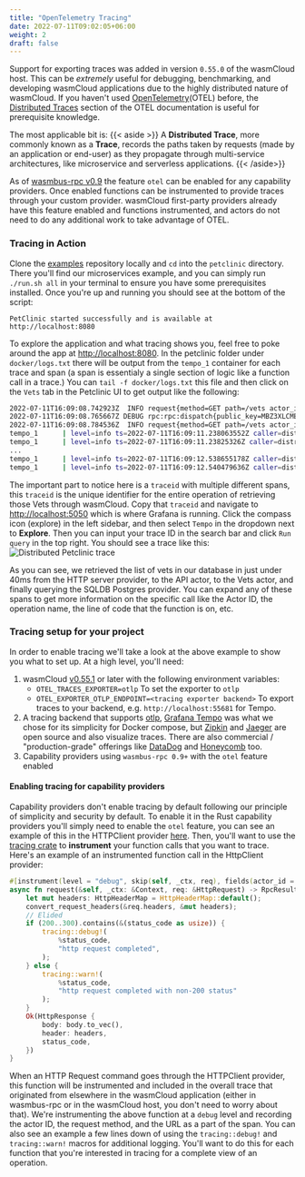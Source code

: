```yaml
---
title: "OpenTelemetry Tracing"
date: 2022-07-11T09:02:05+06:00
weight: 2
draft: false
---
```


Support for exporting traces was added in version `0.55.0` of the wasmCloud host. This can be _extremely_ useful for debugging, benchmarking, and developing wasmCloud applications due to the highly distributed nature of wasmCloud. If you haven't used [OpenTelemetry](https://opentelemetry.io/)(OTEL) before, the [Distributed Traces](https://opentelemetry.io/docs/concepts/observability-primer/#distributed-traces) section of the OTEL documentation is useful for prerequisite knowledge.

The most applicable bit is:
{{< aside >}}
A **Distributed Trace**, more commonly known as a **Trace**, records the paths taken by requests (made by an application or end-user) as they propagate through multi-service architectures, like microservice and serverless applications.
{{< /aside>}}

As of [wasmbus-rpc v0.9](https://crates.io/crates/wasmbus-rpc) the feature `otel` can be enabled for any capability providers. Once enabled functions can be instrumented to provide traces through your custom provider. wasmCloud first-party providers already have this feature enabled and functions instrumented, and actors do not need to do any additional work to take advantage of OTEL.


### Tracing in Action

Clone the [examples](https://github.com/wasmCloud/examples) repository locally and `cd` into the `petclinic` directory. There you'll find our microservices example, and you can simply run `./run.sh all` in your terminal to ensure you have some prerequisites installed. Once you're up and running you should see at the bottom of the script:
```plain
PetClinic started successfully and is available at http://localhost:8080
```

To explore the application and what tracing shows you, feel free to poke around the app at [http://localhost:8080](http://localhost:8080). In the petclinic folder under `docker/logs.txt` there will be output from the `tempo_1` container for each trace and span (a span is essentialy a single section of logic like a function call in a trace.) You can `tail -f docker/logs.txt` this file and then click on the `Vets` tab in the Petclinic UI to get output like the following:
```bash
2022-07-11T16:09:08.742923Z  INFO request{method=GET path=/vets actor_id=MA5DZLFF733IR7TIDMBNOUMDS7I32NFUJIZ7LBSS5ED3V6GPFTDZJXZ3}: warp::filters::trace: processing request
2022-07-11T16:09:08.765667Z DEBUG rpc:rpc:dispatch{public_key=MBZ3XLCME3RZBF7GQJ2LNIFZXHOGEJ2I7GVRHSIOPERWQXGMAH5NCI4F operation=SqlDb.Query}:query{actor_id=Some("MBZ3XLCME3RZBF7GQJ2LNIFZXHOGEJ2I7GVRHSIOPERWQXGMAH5NCI4F")}: sqldb_postgres: executing read query
2022-07-11T16:09:08.784536Z  INFO request{method=GET path=/vets actor_id=MA5DZLFF733IR7TIDMBNOUMDS7I32NFUJIZ7LBSS5ED3V6GPFTDZJXZ3}: warp::filters::trace: finished processing with success status=200
tempo_1      | level=info ts=2022-07-11T16:09:11.238063552Z caller=distributor.go:409 msg=received spanid=08329a3ab0d07420 traceid=3254bd41d3d557cb9f71fd3c3edb02fb
tempo_1      | level=info ts=2022-07-11T16:09:11.23825326Z caller=distributor.go:409 msg=received spanid=a58d9cb2caf2611f traceid=3254bd41d3d557cb9f71fd3c3edb02fb
...
tempo_1      | level=info ts=2022-07-11T16:09:12.538655178Z caller=distributor.go:409 msg=received spanid=0ef65bc127f42a3e traceid=3254bd41d3d557cb9f71fd3c3edb02fb
tempo_1      | level=info ts=2022-07-11T16:09:12.540479636Z caller=distributor.go:409 msg=received spanid=4b5458acd123261f traceid=3254bd41d3d557cb9f71fd3c3edb02fb
```

The important part to notice here is a `traceid` with multiple different spans, this `traceid` is the unique identifier for the entire operation of retrieving those Vets through wasmCloud. Copy that `traceid` and navigate to [http://localhost:5050](http://localhost:5050) which is where Grafana is running. Click the compass icon (explore) in the left sidebar, and then select `Tempo` in the dropdown next to **Explore**. Then you can input your trace ID in the search bar and click `Run query` in the top right. You should see a trace like this:
![Distributed Petclinic trace](/images/petclinic_trace.png)

As you can see, we retrieved the list of vets in our database in just under 40ms from the HTTP server provider, to the API actor, to the Vets actor, and finally querying the SQLDB Postgres provider. You can expand any of these spans to get more information on the specific call like the Actor ID, the operation name, the line of code that the function is on, etc.

### Tracing setup for your project

In order to enable tracing we'll take a look at the above example to show you what to set up. At a high level, you'll need:
1. wasmCloud [v0.55.1](https://github.com/wasmCloud/wasmcloud-otp/releases/tag/v0.55.1) or later with the following environment variables:
    - `OTEL_TRACES_EXPORTER=otlp` To set the exporter to `otlp`
    - `OTEL_EXPORTER_OTLP_ENDPOINT=<tracing exporter backend>` To export traces to your backend, e.g. `http://localhost:55681` for Tempo.
1. A tracing backend that supports [otlp](https://github.com/open-telemetry/opentelemetry-specification/blob/main/specification/protocol/otlp.md), [Grafana Tempo](https://github.com/grafana/tempo) was what we chose for its simplicity for Docker compose, but [Zipkin](https://zipkin.io/) and [Jaeger](https://www.jaegertracing.io/) are open source and also visualize traces. There are also commercial / "production-grade" offerings like [DataDog](https://www.datadoghq.com/knowledge-center/distributed-tracing/#distributed-tracing-tools) and [Honeycomb](https://www.honeycomb.io/trace/) too.
1. Capability providers using `wasmbus-rpc 0.9+` with the `otel` feature enabled

#### Enabling tracing for capability providers
Capability providers don't enable tracing by default following our principle of simplicity and security by default. To enable it in the Rust capability providers you'll simply need to enable the `otel` feature, you can see an example of this in the HTTPClient provider [here](https://github.com/wasmCloud/capability-providers/blob/916cc95c09c27faf0cb202003ff1f39ef9059a1b/httpclient/Cargo.toml#L27). Then, you'll want to use the [tracing crate](https://crates.io/crates/tracing) to **instrument** your function calls that you want to trace. Here's an example of an instrumented function call in the HttpClient provider:
```rust
#[instrument(level = "debug", skip(self, _ctx, req), fields(actor_id = ?_ctx.actor, method = %req.method, url = %req.url))]
async fn request(&self, _ctx: &Context, req: &HttpRequest) -> RpcResult<HttpResponse> {
    let mut headers: HttpHeaderMap = HttpHeaderMap::default();
    convert_request_headers(&req.headers, &mut headers);
    // Elided
    if (200..300).contains(&(status_code as usize)) {
        tracing::debug!(
            %status_code,
            "http request completed",
        );
    } else {
        tracing::warn!(
            %status_code,
            "http request completed with non-200 status"
        );
    }
    Ok(HttpResponse {
        body: body.to_vec(),
        header: headers,
        status_code,
    })
}
```

When an HTTP Request command goes through the HTTPClient provider, this function will be instrumented and included in the overall trace that originated from elsewhere in the wasmCloud application (either in wasmbus-rpc or in the wasmCloud host, you don't need to worry about that). We're instrumenting the above function at a `debug` level and recording the actor ID, the request method, and the URL as a part of the span. You can also see an example a few lines down of using the `tracing::debug!` and `tracing::warn!` macros for additional logging. You'll want to do this for each function that you're interested in tracing for a complete view of an operation.